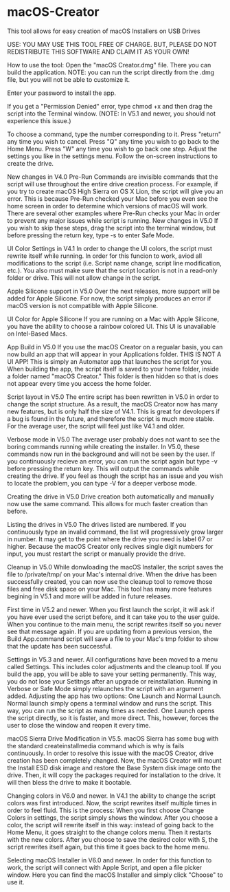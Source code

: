 # macOS-Creator
This tool allows for easy creation of macOS Installers on USB Drives

USE: YOU MAY USE THIS TOOL FREE OF CHARGE. BUT, PLEASE DO NOT REDISTRIBUTE THIS SOFTWARE AND CLAIM IT AS YOUR OWN!

How to use the tool:
Open the "macOS Creator.dmg" file. There you can build the application.
NOTE: you can run the script directly from the .dmg file, but you will not be able to customize it.

Enter your password to install the app.

If you get a "Permission Denied" error, type chmod +x and then drag the script into the Terminal window.
(NOTE: In V5.1 and newer, you should not experience this issue.)

To choose a command, type the number corresponding to it.
Press "return" any time you wish to cancel.
Press "Q" any time you wish to go back to the Home Menu.
Press "W" any time you wish to go back one step.
Adjust the settings you like in the settings menu.
Follow the on-screen instructions to create the drive.

New changes in V4.0
Pre-Run Commands are invisible commands that the script will use throughout the entire drive creation process.
For example, if you try to create macOS High Sierra on OS X Lion, the script will give you an error.
This is because Pre-Run checked your Mac before you even see the home screen in order to determine which versions of macOS will work.
There are several other examples where Pre-Run checks your Mac in order to prevent any major issues while script is running.
New changes in V5.0
If you wish to skip these steps, drag the script into the terminal window, but before pressing the return key, type -s to enter Safe Mode.

UI Color Settings in V4.1
In order to change the UI colors, the script must rewrite itself while running. In order for this funcion to work, aviod all modifications to the script (i.e. Script name change, script line modification, etc.). You also must make sure that the script location is not in a read-only folder or drive. This will not allow change in the script.

Apple Silicone support in V5.0
Over the next releases, more support will be added for Apple Silicone. For now, the script simply produces an error if macOS version is not compatible with Apple Silicone.

UI Color for Apple Silicone
If you are running on a Mac with Apple Silicone, you have the ability to choose a rainbow colored UI. This UI is unavailable on Intel-Based Macs.

App Build in V5.0
If you use the macOS Creator on a regualar basis, you can now build an app that will appear in your Applications folder. THIS IS NOT A UI APP! This is simply an Automator app that launches the script for you. When building the app, the script itself is saved to your home folder, inside a folder named "macOS Creator." This folder is then hidden so that is does not appear every time you access the home folder.

Script layout in V5.0
The entire script has been rewritten in V5.0 in order to change the script structure. As a result, the macOS Creator now has many new features, but is only half the size of V4.1. This is great for devolopers if a bug is found in the future, and therefore the script is much more stable. For the average user, the script will feel just like V4.1 and older.

Verbose mode in V5.0
The average user probably does not want to see the boring commands running while creating the installer. In V5.0, these commands now run in the background and will not be seen by the user. If you continuously recieve an error, you can run the script again but type -v before pressing the return key. This will output the commands while creating the drive. If you feel as though the script has an issue and you wish to locate the problem, you can type -V for a deeper verbose mode.

Creating the drive in V5.0
Drive creation both automatically and manually now use the same command. This allows for much faster creation than before.

Listing the drives in V5.0
The drives listed are numbered. If you continuously type an invalid command, the list will progressively grow larger in number. It may get to the point where the drive you need is label 67 or higher. Because the macOS Creator only recives single digit numbers for input, you must restart the script or manually provide the drive.

Cleanup in V5.0
While donwloading the macOS Installer, the script saves the file to /private/tmp/ on your Mac's internal drive. When the drive has been successfully created, you can now use the cleanup tool to remove those files and free disk space on your Mac. This tool has many more features begining in V5.1 and more will be added in future releases.

First time in V5.2 and newer.
When you first launch the script, it will ask if you have ever used the script before, and it can take you to the user guide. When you continue to the main menu, the script rewrites itself so you never see that message again. If you are updating from a previous version, the Build App.command script will save a file to your Mac's tmp folder to show that the update has been successful.

Settings in V5.3 and newer.
All configurations have been moved to a menu called Settings. This includes color adjustments and the cleanup tool. If you build the app, you will be able to save your setting permanently. This way, you do not lose your Setitngs after an upgrade or reinstallation. Running in Verbose or Safe Mode simply relaunches the script with an argument added. Adjusting the app has two options: One Launch and Normal Launch. Normal launch simply opens a terminal window and runs the script. This way, you can run the script as many times as needed. One Launch opens the script directly, so it is faster, and more direct. This, however, forces the user to close the window and reopen it every time.

macOS Sierra Drive Modification in V5.5.
macOS Sierra has some bug with the standard createinstallmedia command which is why is fails continuously. In order to resolve this issue with the macOS Creator, drive creation has been completely changed. Now, the macOS Creator will mount the Install ESD disk image and restore the Base System disk image onto the drive. Then, it will copy the packages required for installation to the drive. It will then bless the drive to make it bootable.

Changing colors in V6.0 and newer.
In V4.1 the ability to change the script colors was first introduced. Now, the script rewrites itself multiple times in order to feel fluid. This is the process: When you first choose Change Colors in settings, the script simply shows the window. After you choose a color, the script will rewrite itself in this way: instead of going back to the Home Menu, it goes straight to the change colors menu. Then it restarts with the new colors. After you choose to save the desired color with S, the script rewrites itself again, but this time it goes back to the home menu.

Selecting macOS Installer in V6.0 and newer.
In order for this function to work, the script will connect with Apple Script, and open a file picker window. Here you can find the macOS Installer and simply click "Choose" to use it.